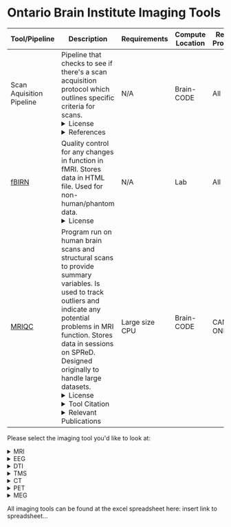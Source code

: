 # Ontario Brain Institute Imaging Tools

| Tool/Pipeline | Description | Requirements | Compute Location | Research Program(s) |
| ---------------- | ----------- | --------------------------- | ----------- | ---------|
| Scan Aquisition Pipeline | Pipeline that checks to see if there's a scan acquisition protocol which outlines specific criteria for scans.<details><summary>License</summary>Creative Commons Attribution 3.0</details> <details><summary>References</summary>Creative Commons Attribution 3.0</details>  | N/A |Brain-CODE | All |
| [fBIRN](https://www.nitrc.org/projects/fbirn/) | Quality control for any changes in function in fMRI. Stores data in HTML file. Used for non-human/phantom data. <details><summary>License</summary>BSD and BIRN</details> | N/A | Lab | All |
| [MRIQC](https://github.com/nipreps/mriqc/tree/c57059ee82c2bf07d188dbb588407a41116a1a61) | Program run on human brain scans and structural scans to provide summary variables. Is used to track outliers and indicate any potential problems in MRI function. Stores data in sessions on SPReD. Designed originally to handle large datasets.<details><summary>License</summary>3-clause BSD</details> <details><summary>Tool Citation </summary>Esteban O, Birman D, Schaer M, Koyejo OO, Poldrack RA, Gorgolewski KJ; MRIQC: Advancing the Automatic Prediction of Image Quality in MRI from Unseen Sites; PLOS ONE 12(9):e0184661; doi:10.1371/journal.pone.0184661.</details> <details><summary>Relevant Publications</summary>Ramirez et.al., 2011, Black et.al., 2002 </details> | Large size CPU|  Brain-CODE &emsp;&emsp;&emsp;&emsp; | CAN-BIND, ONDRI |

Please select the imaging tool you'd like to look at:

<details>
<summary>MRI</summary> 

### Data Collection Pipeline
MRI data is collected and processed in the MRI scanner before undergoing data curation. 
  
### Data Curation Pipeline

<details>
<summary>CAN-BIND MRI Pipeline</summary> 
  
| Tool/Pipeline | Description | Compute Location | Requirements | License | 
| ---------------- | ----------- | --------------------------- | ----------- |----------- |
| Scan Aquisition Pipeline | Pipeline that checks to see if there's a scan acquisition protocol which outlines specific criteria for scans. | Brain-CODE | N/A | Creative Commons Attribution 3.0 |
| [fBIRN](https://www.nitrc.org/projects/fbirn/) | Quality control for any changes in function in fMRI. Stores data in HTML file. Used for non-human/phantom data. | Lab | N/A | BSD and BIRN |
| [MRIQC](https://github.com/nipreps/mriqc/tree/c57059ee82c2bf07d188dbb588407a41116a1a61) | Program run on human brain scans and structural scans to provide summary variables. Is used to track outliers and indicate any potential problems in MRI function. Stores data in sessions on SPReD. Designed originally to handle large datasets. |  Brain-CODE |Large size CPU| 3-clause BSD|
| [ANT](http://stnava.github.io/ANTs/) | Pipeline for registration to a template image (normalization) | Brain-CODE | N/A | Apache Version 2.0|
| [Free Surfer - recon-all function](https://surfer.nmr.mgh.harvard.edu/fswiki/recon-all) | Function that conduct measurements of volumetric/thickness in all brain regions and looks at volume of grey matter, white matter, CSF in the brain. Takes 20 minutes per session. All results stored in session.| Frontenac |Large size CPU| GNU General Public License Version 2.0|
</details>  
  
<details>
<summary>ONDRI MRI Pipeline</summary> 
</details>  
  
<details>
<summary>EpLink MRI Pipeline</summary> 
</details>  
  
### Data Processing Pipeline

### Data Analysis Pipeline

</details>

<details>
<summary>EEG</summary>

### Data Collection Pipeline
 
### Data Curation Pipeline

| Tool/Pipeline | Description |Research Program(s)| Compute Location | Requirements | License | 
| ---------------- | ----------- | --------------------------- | ----------- |----------- |----------- |
| [EEGLAB](https://sccn.ucsd.edu/eeglab/index.php) | Tool that is used for conversion of EEG data into EDF format, normalization and standardization of EEG data. |CAN-BIND| Lab | MATLAB, > 8 GB and multi-core 64-bit processors recommended for large datasets | MIT License |
| [ERPEEG](https://github.com/EEGSignalProcessing/ERPEEG/releases/tag/v2.0) | Tool that is used for streamlined processing of ERP data |CAN-BIND| Lab | MATLAB | GNU General Public License Version 3.0 |
| [DATA2BIDS](https://github.com/SIMEXP/Data2Bids) | includes steps from acquisition to conversion to EDF and packaging to BIDS |EpLink| Brain-CODE | N/A | MIT License |
  
### Data Processing Pipeline

### Data Analysis Pipeline
</details>

<details>
<summary>DTI</summary>

### Data Collection Pipeline
  
### Data Curation Pipeline
| Tool/Pipeline | Description | Requirements | Compute Location | Additional Information | 
| ---------------- | --------------------------------- | --------------------------- | --------------------------- | --------------------------- | 
| DTI tractographer (TBSS part of FSL) | Tool that is used to improve the clarity of DTI results. | N/A | Lab|<details><summary>Research Program(s)</summary> ONDRI </details><details><summary>License</summary>FSL License</details>|

### Data Processing Pipeline

### Data Analysis Pipeline
</details>

<details>
<summary>TMS</summary>

### Data Collection Pipeline
  
### Data Curation Pipeline

### Data Processing Pipeline

### Data Analysis Pipeline
</details>

<details>
<summary>CT</summary>

### Data Collection Pipeline
  
### Data Curation Pipeline

### Data Processing Pipeline

### Data Analysis Pipeline
</details>

<details>
<summary>PET</summary>

### Data Collection Pipeline
  
### Data Curation Pipeline

### Data Processing Pipeline

### Data Analysis Pipeline
</details>

<details>
<summary>MEG</summary>

### Data Collection Pipeline
  
### Data Curation Pipeline

### Data Processing Pipeline

### Data Analysis Pipeline
</details>

All imaging tools can be found at the excel spreadsheet here: insert link to spreadsheet...
